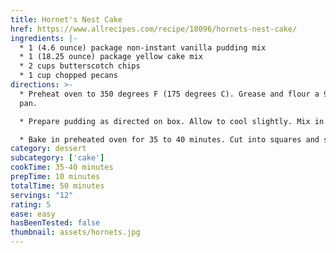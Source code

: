 ```yaml
---
title: Hornet's Nest Cake
href: https://www.allrecipes.com/recipe/18096/hornets-nest-cake/
ingredients: |-
  * 1 (4.6 ounce) package non-instant vanilla pudding mix
  * 1 (18.25 ounce) package yellow cake mix
  * 2 cups butterscotch chips
  * 1 cup chopped pecans
directions: >-
  * Preheat oven to 350 degrees F (175 degrees C). Grease and flour a 9x13 inch
  pan.

  * Prepare pudding as directed on box. Allow to cool slightly. Mix in yellow cake mix. Stir well. Pour batter into 9x13 cake pan. Sprinkle top with butterscotch chips and chopped walnuts.

  * Bake in preheated oven for 35 to 40 minutes. Cut into squares and serve.
category: dessert
subcategory: ['cake']
cookTime: 35-40 minutes
prepTime: 10 minutes
totalTime: 50 minutes
servings: "12"
rating: 5
ease: easy
hasBeenTested: false
thumbnail: assets/hornets.jpg
---
```

